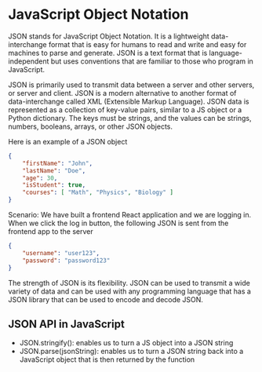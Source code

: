 # JavaScript Object Notation
JSON stands for JavaScript Object Notation. It is a lightweight data-interchange format that is easy for humans to read and write and easy for machines to parse and generate. JSON is a text format that is language-independent but uses conventions that are familiar to those who program in JavaScript.

JSON is primarily used to transmit data between a server and other servers, or server and client. JSON is a modern alternative to another format of data-interchange called XML (Extensible Markup Language). JSON data is represented as a collection of key-value pairs, similar to a JS object or a Python dictionary. The keys must be strings, and the values can be strings, numbers, booleans, arrays, or other JSON objects.

Here is an example of a JSON object
```json
{
    "firstName": "John",
    "lastName": "Doe",
    "age": 30,
    "isStudent": true,
    "courses": [ "Math", "Physics", "Biology" ]
}
```

Scenario: We have built a frontend React application and we are logging in. When we click the log in button, the following JSON is sent from the frontend app to the server
```json
{
    "username": "user123",
    "password": "password123"
}
```

The strength of JSON is its flexibility. JSON can be used to transmit a wide variety of data and can be used with any programming language that has a JSON library that can be used to encode and decode JSON.

## JSON API in JavaScript
- JSON.stringify(): enables us to turn a JS object into a JSON string
- JSON.parse(jsonString): enables us to turn a JSON string back into a JavaScript object that is then returned by the function